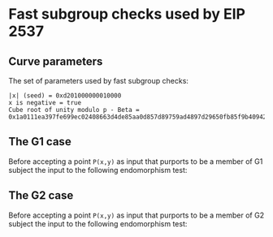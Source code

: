 # Fast subgroup checks used by EIP 2537


## Curve parameters

The set of parameters used by fast subgroup checks:

```
|x| (seed) = 0xd201000000010000
x is negative = true
Cube root of unity modulo p - Beta = 0x1a0111ea397fe699ec02408663d4de85aa0d857d89759ad4897d29650fb85f9b409427eb4f49fffd8bfd00000000aaac
```

## The G1 case

Before accepting a point `P(x,y)` as input that purports to be a member of G1 subject the input to the following endomorphism test:


## The G2 case

Before accepting a point `P(x,y)` as input that purports to be a member of G2 subject the input to the following endomorphism test:
